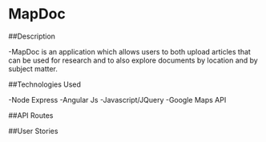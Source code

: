 # MapDoc

##Description

-MapDoc is an application which allows users to both upload articles that can be used for research and to also explore documents by location and by subject matter. 

##Technologies Used

-Node Express
-Angular Js
-Javascript/JQuery
-Google Maps API

##API Routes

##User Stories
